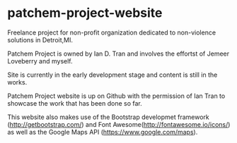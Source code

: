 # patchem-project-website
Freelance project for non-profit organization dedicated to non-violence solutions in Detroit,MI. 

Patchem Project is owned by Ian D. Tran and involves the effortst of Jemeer Loveberry and myself. 

Site is currently in the early development stage and content is still in the works. 

Patchem Project website is up on Github with the permission of Ian Tran to showcase the work that has been done so far.

This website also makes use of the Bootstrap developmet framework (http://getbootstrap.com/) and Font Awesome(http://fontawesome.io/icons/) as well as the Google Maps API (https://www.google.com/maps). 
